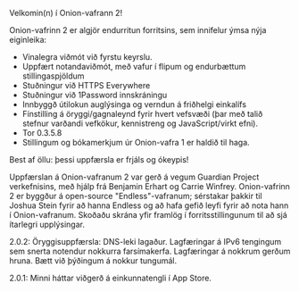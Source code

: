Velkomin(n) í Onion-vafrann 2!

Onion-vafrinn 2 er algjör endurritun forritsins, sem innifelur ýmsa nýja eiginleika:

* Vinalegra viðmót við fyrstu keyrslu.
* Uppfært notandaviðmót, með vafur í flipum og endurbættum stillingaspjöldum
* Stuðningur við HTTPS Everywhere
* Stuðningur við 1Password innskráningu
* Innbyggð útilokun auglýsinga og verndun á friðhelgi einkalífs
* Fínstilling á öryggi/gagnaleynd fyrir hvert vefsvæði (þar með talið stefnur varðandi vefkökur, kennistreng og JavaScript/virkt efni).
* Tor 0.3.5.8
* Stillingum og bókamerkjum úr Onion-vafra 1 er haldið til haga.

Best af öllu: þessi uppfærsla er frjáls og ókeypis!

Uppfærslan á Onion-vafranum 2 var gerð á vegum Guardian Project verkefnisins, með hjálp frá Benjamin Erhart og Carrie Winfrey. Onion-vafrinn 2 er byggður á open-source "Endless"-vafranum; sérstakar þakkir til Joshua Stein fyrir að hanna Endless og að hafa gefið leyfi fyrir að nota hann í Onion-vafranum. Skoðaðu skrána yfir framlög í forritsstillingunum til að sjá ítarlegri upplýsingar.

2.0.2: Öryggisuppfærsla: DNS-leki lagaður. Lagfæringar á IPv6 tengingum sem snerta notendur nokkurra farsímakerfa. Lagfæringar á nokkrum gerðum hruna. Bætt við þýðingum á nokkur tungumál.

2.0.1: Minni háttar viðgerð á einkunnatengli í App Store.

